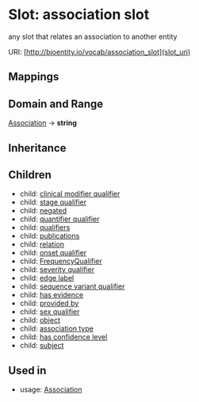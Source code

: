 # Slot: association slot


any slot that relates an association to another entity

URI: [http://bioentity.io/vocab/association_slot](slot_uri)
## Mappings

## Domain and Range

[Association](Association.md) -> **string**
## Inheritance

## Children

 *  child: [clinical modifier qualifier](clinical_modifier_qualifier.md)
 *  child: [stage qualifier](stage_qualifier.md)
 *  child: [negated](negated.md)
 *  child: [quantifier qualifier](quantifier_qualifier.md)
 *  child: [qualifiers](qualifiers.md)
 *  child: [publications](publications.md)
 *  child: [relation](relation.md)
 *  child: [onset qualifier](onset_qualifier.md)
 *  child: [FrequencyQualifier](FrequencyQualifier.md)
 *  child: [severity qualifier](severity_qualifier.md)
 *  child: [edge label](edge_label.md)
 *  child: [sequence variant qualifier](sequence_variant_qualifier.md)
 *  child: [has evidence](has_evidence.md)
 *  child: [provided by](provided_by.md)
 *  child: [sex qualifier](sex_qualifier.md)
 *  child: [object](object.md)
 *  child: [association type](association_type.md)
 *  child: [has confidence level](has_confidence_level.md)
 *  child: [subject](subject.md)
## Used in

 *  usage: [Association](Association.md)
